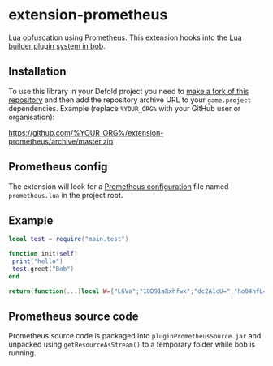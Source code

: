 # extension-prometheus
Lua obfuscation using [Prometheus](https://github.com/levno-710/Prometheus). This extension hooks into the [Lua builder plugin system in bob](https://github.com/defold/defold/blob/dev/com.dynamo.cr/com.dynamo.cr.bob/src/com/dynamo/bob/pipeline/LuaBuilder.java#L243-L252).

## Installation
To use this library in your Defold project you need to [make a fork of this repository](https://github.com/defold/extension-prometheus/fork) and then add the repository archive URL to your `game.project` dependencies. Example (replace `%YOUR_ORG%` with your GitHub user or organisation):

https://github.com/%YOUR_ORG%/extension-prometheus/archive/master.zip

## Prometheus config
The extension will look for a [Prometheus configuration](https://levno-710.gitbook.io/prometheus/getting-started/writing-a-custom-config-file) file named `prometheus.lua` in the project root.

## Example

```lua
local test = require("main.test")

function init(self)
 print("hello")
 test.greet("Bob")
end
```

```lua
return(function(...)local W={"LGVa";"1OD91aRxhfwx";"dc2A1cU=","ho04hfL="}local function a(E)return W[E+50784]end for E,a in ipairs({{1,4},{1;3},{4,4}})do while a[1]<a[2]do W[a[1]],W[a[2]],a[1],a[2]=W[a[2]],W[a[1]],a[1]+1,a[2]-1 end end do local E=type local a=W local Y=string.sub local x=table.insert local f=string.len local j={["7"]=1;h=25,C=56,K=17,L=16;["+"]=47,v=7,a=34;["0"]=9;q=51;["8"]=40,d=26,H=50;["3"]=3;r=4,w=13,Y=63,M=30,W=36,R=57,U=60,["6"]=31;x=52;Q=14,S=45,f=23;b=24,e=8;Z=29;z=46;i=43;t=12,F=2;g=28;E=20,["9"]=41,G=38;n=62,j=49;N=54;["/"]=33;p=59;X=0,P=53,["2"]=21,O=22;y=11;c=6,I=58;o=55,A=44;["1"]=27,k=10;J=18;D=5;["5"]=32;V=61,["4"]=37;s=35,m=48,B=39,T=15,l=19,u=42}local D=table.concat local F=math.floor local o=string.char for W=1,#a,1 do local R=a[W]if E(R)=="string"then local E=f(R)local g={}local P=1 local l=0 local M=0 while P<=E do local W=Y(R,P,P)local a=j[W]if a then l=l+a*64^(3-M)M=M+1 if M==4 then M=0 local E=F(l/65536)local W=F((l%65536)/256)local a=l%256 x(g,o(E,W,a))l=0 end elseif W=="="then x(g,o(F(l/65536)))if P>=E or Y(R,P+1,P+1)~="="then x(g,o(F((l%65536)/256)))end break end P=P+1 end a[W]=D(g)end end end local E=require(a(-50783))function init(W)print(a(-50782))E[a(-50781)](a(-50780))end end)(...)
```

## Prometheus source code
Prometheus source code is packaged into `pluginPrometheusSource.jar` and unpacked using `getResourceAsStream()` to a temporary folder while bob is running.